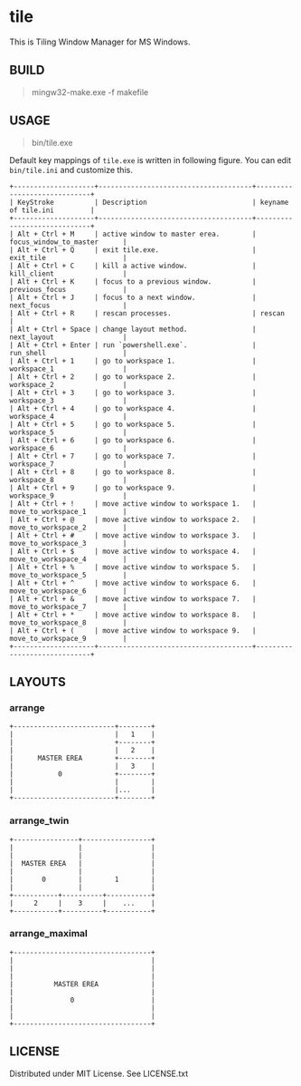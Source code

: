 
# tile

This is Tiling Window Manager for MS Windows.


## BUILD

> mingw32-make.exe -f makefile


## USAGE

> bin/tile.exe

Default key mappings of `tile.exe` is written in following figure.
You can edit `bin/tile.ini` and customize this.

    +--------------------+--------------------------------------+-----------------------------+
    | KeyStroke          | Description                          | keyname of tile.ini         |
    +--------------------+--------------------------------------+-----------------------------+
    | Alt + Ctrl + M     | active window to master erea.        | focus_window_to_master      |
    | Alt + Ctrl + Q     | exit tile.exe.                       | exit_tile                   |
    | Alt + Ctrl + C     | kill a active window.                | kill_client                 |
    | Alt + Ctrl + K     | focus to a previous window.          | previous_focus              |
    | Alt + Ctrl + J     | focus to a next window.              | next_focus                  |
    | Alt + Ctrl + R     | rescan processes.                    | rescan                      |
    | Alt + Ctrl + Space | change layout method.                | next_layout                 |
    | Alt + Ctrl + Enter | run `powershell.exe`.                | run_shell                   |
    | Alt + Ctrl + 1     | go to workspace 1.                   | workspace_1                 |
    | Alt + Ctrl + 2     | go to workspace 2.                   | workspace_2                 |
    | Alt + Ctrl + 3     | go to workspace 3.                   | workspace_3                 |
    | Alt + Ctrl + 4     | go to workspace 4.                   | workspace_4                 |
    | Alt + Ctrl + 5     | go to workspace 5.                   | workspace_5                 |
    | Alt + Ctrl + 6     | go to workspace 6.                   | workspace_6                 |
    | Alt + Ctrl + 7     | go to workspace 7.                   | workspace_7                 |
    | Alt + Ctrl + 8     | go to workspace 8.                   | workspace_8                 |
    | Alt + Ctrl + 9     | go to workspace 9.                   | workspace_9                 |
    | Alt + Ctrl + !     | move active window to workspace 1.   | move_to_workspace_1         |
    | Alt + Ctrl + @     | move active window to workspace 2.   | move_to_workspace_2         |
    | Alt + Ctrl + #     | move active window to workspace 3.   | move_to_workspace_3         |
    | Alt + Ctrl + $     | move active window to workspace 4.   | move_to_workspace_4         |
    | Alt + Ctrl + %     | move active window to workspace 5.   | move_to_workspace_5         |
    | Alt + Ctrl + ^     | move active window to workspace 6.   | move_to_workspace_6         |
    | Alt + Ctrl + &     | move active window to workspace 7.   | move_to_workspace_7         |
    | Alt + Ctrl + *     | move active window to workspace 8.   | move_to_workspace_8         |
    | Alt + Ctrl + (     | move active window to workspace 9.   | move_to_workspace_9         |
    +--------------------+--------------------------------------+-----------------------------+


## LAYOUTS

### arrange

    +-------------------------+--------+
    |                         |   1    |
    |                         +--------+
    |                         |   2    |
    |      MASTER EREA        +--------+
    |                         |   3    |
    |           0             +--------+
    |                         |        |
    |                         |...     |
    +-------------------------+--------+


### arrange\_twin

    +----------------+-----------------+
    |                |                 |
    |                |                 |
    |  MASTER EREA   |                 |
    |                |                 |
    |       0        |        1        |
    |                |                 |
    +-----------+----------+-----------+
    |     2     |    3     |    ...    |
    +-----------+----------+-----------+


### arrange\_maximal

    +----------------------------------+
    |                                  |
    |                                  |
    |                                  |
    |          MASTER EREA             |
    |                                  |
    |              0                   |
    |                                  |
    |                                  |
    +----------------------------------+


## LICENSE

Distributed under MIT License. See LICENSE.txt

